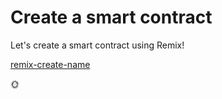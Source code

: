 # Create a smart contract

Let's create a smart contract using Remix!

[remix-create-name](remix-create-name.md ':include')

:sun_with_face:
